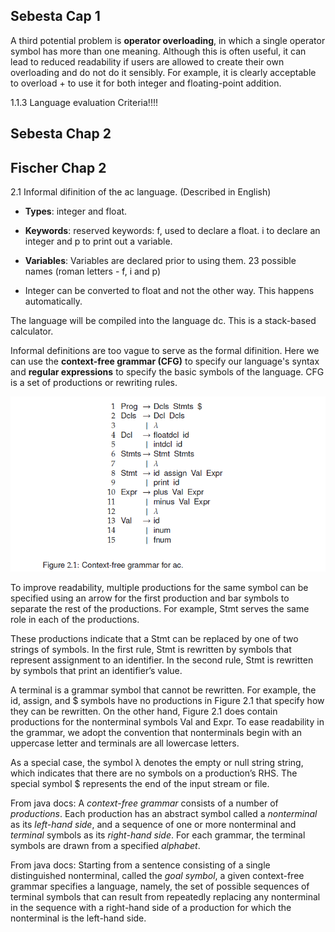 ## Sebesta Cap 1

A third potential problem is **operator overloading**, in which a single operator symbol has more than one meaning. Although this is often useful, it can lead to reduced readability if users are allowed to create their own overloading and do not do it sensibly. For example, it is clearly acceptable to overload + to use it for both integer and floating-point addition.

1.1.3 Language evaluation Criteria!!!!





## Sebesta Chap 2





## Fischer Chap 2

2.1 Informal difinition of the ac language. (Described in English)

- **Types**: integer and float. 

- **Keywords**: reserved keywords: f, used to declare a float. i to declare an integer and p to print out a variable.
- **Variables**: Variables are declared prior to using them. 23 possible names (roman letters - f, i and p)

- Integer can be converted to float and not the other way. This happens automatically.

The language will be compiled into the language dc. This is a stack-based calculator.

Informal definitions are too vague to serve as the formal difinition. Here we can use the **context-free grammar (CFG)** to specify our language's syntax and **regular expressions** to specify the basic symbols of the language. CFG is a set of productions or rewriting rules.

![](.\img\15.png)

To improve readability, multiple productions for the same symbol can be specified using an arrow for the first production and bar symbols to separate the rest of the productions. For example, Stmt serves the same role in each of the productions.

These productions indicate that a Stmt can be replaced by one of two strings of symbols. In the first rule, Stmt is rewritten by symbols that represent assignment to an identifier. In the second rule, Stmt is rewritten by symbols that print an identifier’s value.

A terminal is a grammar symbol that cannot be rewritten. For example, the id, assign, and $ symbols have no productions in Figure 2.1 that specify how they can be rewritten. On the other hand, Figure 2.1 does contain productions for the nonterminal symbols Val and Expr. To ease readability in the grammar, we adopt the convention that nonterminals begin with an uppercase letter and terminals are all lowercase letters.

As a special case, the symbol λ denotes the empty or null string string, which indicates that there are no symbols on a production’s RHS. The special symbol $ represents the end of the input stream or file.

From java docs: A *context-free grammar* consists of a number of *productions*. Each production has an abstract symbol called a *nonterminal* as its *left-hand side*, and a sequence of one or more nonterminal and *terminal* symbols as its *right-hand side*. For each grammar, the terminal symbols are drawn from a specified *alphabet*.

From java docs: Starting from a sentence consisting of a single distinguished nonterminal, called the *goal symbol*, a given context-free grammar specifies a language, namely, the set of possible sequences of terminal symbols that can result from repeatedly replacing any nonterminal in the sequence with a right-hand side of a production for which the nonterminal is the left-hand side.


